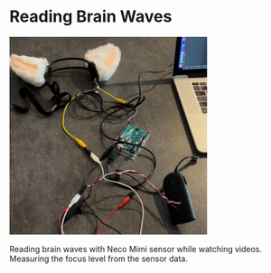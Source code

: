 # Reading Brain Waves 

<p>
  <img src="./device.jpeg"/ width='350' height='350'>
</p>

Reading brain waves with Neco Mimi sensor while watching videos. Measuring the focus level from the sensor data.



